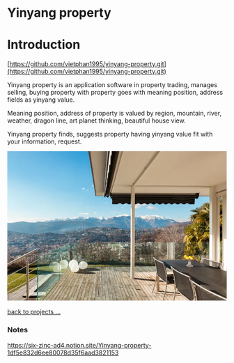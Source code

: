 # Yinyang property

# Introduction

[https://github.com/vietphan1995/yinyang-property.git](https://github.com/vietphan1995/yinyang-property.git)

Yinyang property is an application software in property trading, manages selling, buying property with property goes with meaning position, address fields as yinyang value.

Meaning position, address of property is valued by region, mountain, river, weather, dragon line, art planet thinking, beautiful house view.

Yinyang property finds, suggests property having yinyang value fit with your information, request.

![image.png](image.png)

[back to projects …](https://github.com/vietphan1995/projects)

### Notes
https://six-zinc-ad4.notion.site/Yinyang-property-1df5e832d6ee80078d35f6aad3821153